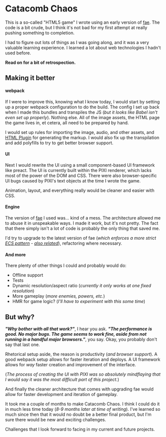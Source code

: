 # Catacomb Chaos
This is a so-called "HTML5 game" I wrote using an early version of [fae](https://github.com/sambrosia/fae). The code is a bit crude, but I think it's not bad for my first attempt at really pushing something to completion.

I had to figure out lots of things as I was going along, and it was a very valuable learning experience. I learned a lot about web technologies I hadn't used before.

**Read on for a bit of retrospection.**

## Making it better
#### webpack
If I were to improve this, knowing what I know today, I would start by setting up a proper webpack configuration to do the build. The config I set up back when I made this bundles and transpiles the JS (*but it looks like Babel isn't even set up properly*). Nothing else. All of the image assets, the HTML page the game lives in, et cetera, all need to be prepared by hand.

I would set up rules for importing the image, audio, and other assets, and [HTML Plugin](https://webpack.js.org/plugins/html-webpack-plugin/) for generating the markup. I would also fix up the transpilation and add polyfills to try to get better browser support.

#### UI
Next I would rewrite the UI using a small component-based UI framework like preact. The UI is currently built within the PIXI renderer, which lacks most of the power of the DOM and CSS. There were also browser-specific UI bugs caused by PIXI's text objects at the time I wrote the game.

Animation, layout, and everything really would be cleaner and easier with CSS.

#### Engine
The version of [fae](https://github.com/sambrosia/fae) I used was... kind of a mess. The architecture allowed me to abuse it in unspeakable ways. I made it work, but it's not pretty. The fact that there simply isn't a lot of code is probably the only thing that saved me.

I'd try to upgrade to the latest version of fae (*which enforces a more strict [ECS pattern](https://en.wikipedia.org/wiki/Entity%E2%80%93component%E2%80%93system) - [also related](http://gameprogrammingpatterns.com/component.html)*), refactoring where necessary.

#### And more
There plenty of other things I could and probably would do:
- Offline support
- Tests
- Dynamic resolution/aspect ratio (*currently it only works at one fixed resolution*)
- More gameplay (*more enemies, powers, etc.*)
- HMR for game logic? (*I'll have to experiment with this some time*)

## But why?
***"Why bother with all that work?"***, I hear you ask. ***"The performance is good. No major bugs. The game seems to work fine, aside from not running in a handful major browsers."***, you say. Okay, you probably don't say that last one.

Rhetorical setup aside, the reason is productivity (*and browser support*). A good webpack setup allows for faster iteration and deploys. A UI framework allows for *way* faster creation and improvement of the interface.

(*The process of creating the UI with PIXI was so absolutely mindflaying that I would say it was the most difficult part of this project.*)

And finally the cleaner architecture that comes with upgrading fae would allow for faster development and iteration of gameplay.

It took me a couple of months to make Catacomb Chaos. I think I could do it in much less time today (*8-9 months later at time of writing*). I've learned so much since then that it would no doubt be a better final product, but I'm sure there would be new and exciting challenges.

Challenges that I look forward to facing in my current and future projects.
